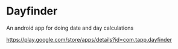 # Dayfinder
An android app for doing date and day calculations

https://play.google.com/store/apps/details?id=com.tapp.dayfinder
